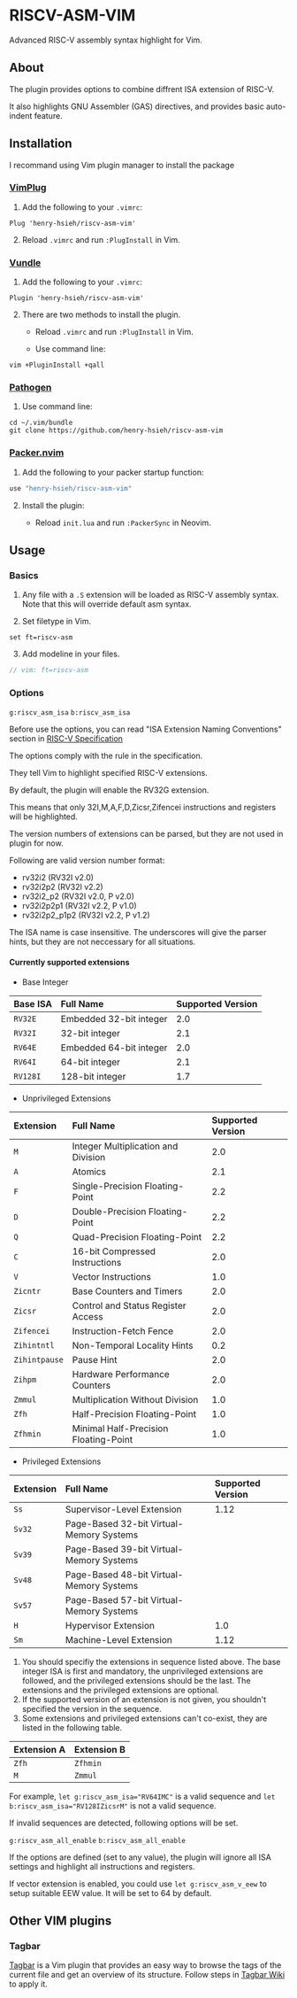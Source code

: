 # RISCV-ASM-VIM

Advanced RISC-V assembly syntax highlight for Vim.

## About

The plugin provides options to combine diffrent ISA extension of RISC-V.

It also highlights GNU Assembler (GAS) directives, and provides basic auto-indent feature.

## Installation

I recommand using Vim plugin manager to install the package

### [VimPlug](https://github.com/junegunn/vim-plug)

1. Add the following to your `.vimrc`:

```VimL
Plug 'henry-hsieh/riscv-asm-vim'
```

2. Reload `.vimrc` and run `:PlugInstall` in Vim.

### [Vundle](https://github.com/VundleVim/Vundle.vim)

1. Add the following to your `.vimrc`:

```VimL
Plugin 'henry-hsieh/riscv-asm-vim'
```

2. There are two methods to install the plugin.

    * Reload `.vimrc` and run `:PlugInstall` in Vim.

    * Use command line:

```Shell
vim +PluginInstall +qall
```

### [Pathogen](https://github.com/tpope/vim-pathogen)

1. Use command line:

```Shell
cd ~/.vim/bundle
git clone https://github.com/henry-hsieh/riscv-asm-vim
```

### [Packer.nvim](https://github.com/wbthomason/packer.nvim)

1. Add the following to your packer startup function:

```lua
use "henry-hsieh/riscv-asm-vim"
```

2. Install the plugin:

    * Reload `init.lua` and run `:PackerSync` in Neovim.

## Usage

### Basics

1. Any file with a `.S` extension will be loaded as RISC-V assembly syntax.
   Note that this will override default asm syntax.

2. Set filetype in Vim.

```VimL
set ft=riscv-asm
```

3. Add modeline in your files.

```c
// vim: ft=riscv-asm
```

### Options

`g:riscv_asm_isa` `b:riscv_asm_isa`

Before use the options, you can read "ISA Extension Naming Conventions" section in [RISC-V Specification](https://github.com/riscv/riscv-isa-manual/releases/download/Ratified-IMAFDQC/riscv-spec-20191213.pdf)

The options comply with the rule in the specification.

They tell Vim to highlight specified RISC-V extensions.

By default, the plugin will enable the RV32G extension.

This means that only 32I,M,A,F,D,Zicsr,Zifencei instructions and registers will be highlighted.

The version numbers of extensions can be parsed, but they are not used in plugin for now.

Following are valid version number format:

* rv32i2 (RV32I v2.0)
* rv32i2p2 (RV32I v2.2)
* rv32i2_p2 (RV32I v2.0, P v2.0)
* rv32i2p2p1 (RV32I v2.2, P v1.0)
* rv32i2p2_p1p2 (RV32I v2.2, P v1.2)

The ISA name is case insensitive. The underscores will give the parser hints, but they are not neccessary for all situations.

#### Currently supported extensions

* Base Integer

| Base ISA               | Full Name                                          | Supported Version |
|:---------------------- |:-------------------------------------------------- |:----------------- |
| `RV32E`                | Embedded 32-bit integer                            | 2.0               |
| `RV32I`                | 32-bit integer                                     | 2.1               |
| `RV64E`                | Embedded 64-bit integer                            | 2.0               |
| `RV64I`                | 64-bit integer                                     | 2.1               |
| `RV128I`               | 128-bit integer                                    | 1.7               |

* Unprivileged Extensions

| Extension              | Full Name                                          | Supported Version |
|:---------------------- |:-------------------------------------------------- |:----------------- |
| `M`                    | Integer Multiplication and Division                | 2.0               |
| `A`                    | Atomics                                            | 2.1               |
| `F`                    | Single-Precision Floating-Point                    | 2.2               |
| `D`                    | Double-Precision Floating-Point                    | 2.2               |
| `Q`                    | Quad-Precision Floating-Point                      | 2.2               |
| `C`                    | 16-bit Compressed Instructions                     | 2.0               |
| `V`                    | Vector Instructions                                | 1.0               |
| `Zicntr`               | Base Counters and Timers                           | 2.0               |
| `Zicsr`                | Control and Status Register Access                 | 2.0               |
| `Zifencei`             | Instruction-Fetch Fence                            | 2.0               |
| `Zihintntl`            | Non-Temporal Locality Hints                        | 0.2               |
| `Zihintpause`          | Pause Hint                                         | 2.0               |
| `Zihpm`                | Hardware Performance Counters                      | 2.0               |
| `Zmmul`                | Multiplication Without Division                    | 1.0               |
| `Zfh`                  | Half-Precision Floating-Point                      | 1.0               |
| `Zfhmin`               | Minimal Half-Precision Floating-Point              | 1.0               |

* Privileged Extensions

| Extension              | Full Name                                          | Supported Version |
|:---------------------- |:-------------------------------------------------- |:----------------- |
| `Ss`                   | Supervisor-Level Extension                         | 1.12              |
| `Sv32`                 | Page-Based 32-bit Virtual-Memory Systems           |                   |
| `Sv39`                 | Page-Based 39-bit Virtual-Memory Systems           |                   |
| `Sv48`                 | Page-Based 48-bit Virtual-Memory Systems           |                   |
| `Sv57`                 | Page-Based 57-bit Virtual-Memory Systems           |                   |
| `H`                    | Hypervisor Extension                               | 1.0               |
| `Sm`                   | Machine-Level Extension                            | 1.12              |

1. You should specifiy the extensions in sequence listed above. The base integer ISA is first and mandatory, the unprivileged extensions are followed, and the privileged extensions should be the last. The extensions and the privileged extensions are optional.
2. If the supported version of an extension is not given, you shouldn't specified the version in the sequence.
3. Some extensions and privileged extensions can't co-exist, they are listed in the following table.

| Extension A                                        | Extension B                                |
|:-------------------------------------------------- |:-------------------------------------------------- |
| `Zfh`                                              | `Zfhmin`                                           |
| `M`                                                | `Zmmul`                                            |

For example, `let g:riscv_asm_isa="RV64IMC"` is a valid sequence and `let b:riscv_asm_isa="RV128IZicsrM"` is not a valid sequence.

If invalid sequences are detected, following options will be set.

`g:riscv_asm_all_enable` `b:riscv_asm_all_enable`

If the options are defined (set to any value), the plugin will ignore all ISA settings and highlight all instructions and registers.

If vector extension is enabled, you could use `let g:riscv_asm_v_eew` to setup suitable EEW value. It will be set to 64 by default.

## Other VIM plugins

### Tagbar
[Tagbar](https://github.com/preservim/tagbar) is a Vim plugin that provides an easy way to browse the tags of the current file and get an overview of its structure. Follow steps in [Tagbar Wiki](https://github.com/preservim/tagbar/wiki#risc-v-asm) to apply it.
